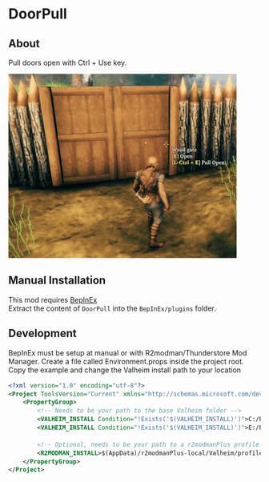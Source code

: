 # DoorPull

## About

Pull doors open with Ctrl + Use key.

![showcase](https://raw.githubusercontent.com/MSchmoecker/DoorPull/master/Docs/PullShowcase.gif)

## Manual  Installation

This mod requires [BepInEx](https://valheim.thunderstore.io/package/denikson/BepInExPack_Valheim)\
Extract the content of `DoorPull` into the `BepInEx/plugins` folder.

## Development

BepInEx must be setup at manual or with R2modman/Thunderstore Mod Manager.
Create a file called Environment.props inside the project root. Copy the example and change the Valheim install path to your location
```xml
<?xml version="1.0" encoding="utf-8"?>
<Project ToolsVersion="Current" xmlns="http://schemas.microsoft.com/developer/msbuild/2003">
    <PropertyGroup>
        <!-- Needs to be your path to the base Valheim folder -->
        <VALHEIM_INSTALL Condition="!Exists('$(VALHEIM_INSTALL)')">C:/Programme/Steam/steamapps/common/Valheim</VALHEIM_INSTALL>
        <VALHEIM_INSTALL Condition="!Exists('$(VALHEIM_INSTALL)')">E:/Programme/Steam/steamapps/common/Valheim</VALHEIM_INSTALL>
 
        <!-- Optional, needs to be your path to a r2modmanPlus profile folder -->
        <R2MODMAN_INSTALL>$(AppData)/r2modmanPlus-local/Valheim/profiles/Develop</R2MODMAN_INSTALL>
    </PropertyGroup>
</Project>
```
